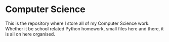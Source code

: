 # Computer Science

This is the repository where I store all of my Computer Science work. Whether it be school related Python homework, small files here and there, it is all on here organised.

